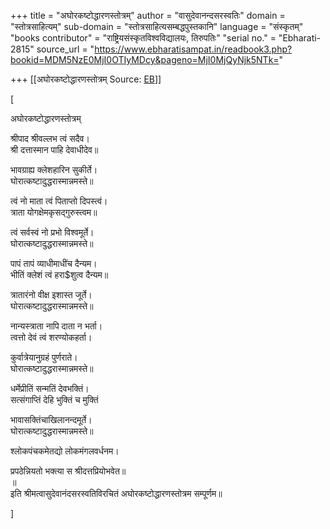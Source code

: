 +++
title = "अघोरकष्टोद्धारणस्तोत्रम्"
author = "वासुदेवानन्दसरस्वतिः"
domain = "स्तोत्रसाहित्यम्"
sub-domain = "स्तोत्रसाहित्यसम्बद्धपुस्तकानि"
language = "संस्कृतम्"
"books contributor" = "राष्ट्रियसंस्कृतविश्वविद्यालयः, तिरुपतिः"
"serial no." = "Ebharati-2815"
source_url = "https://www.ebharatisampat.in/readbook3.php?bookid=MDM5NzE0MjI0OTIyMDcy&pageno=MjI0MjQyNjk5NTk="

+++
[[अघोरकष्टोद्धारणस्तोत्रम्	Source: [EB](https://www.ebharatisampat.in/readbook3.php?bookid=MDM5NzE0MjI0OTIyMDcy&pageno=MjI0MjQyNjk5NTk=)]]

\[





अघोरकष्टोद्धारणस्तोत्रम्



श्रीपाद श्रीवल्लभ त्वं सदैव।  
श्री दत्तास्मान पाहि देवाधीदेव॥

भावग्राह्य क्लेशहारिन सुकीर्ते।  
घोरात्कष्टादुद्धरास्मान्नमस्ते॥

त्वं नो माता त्वं पिताप्तो दिपस्त्वं।  
त्राता योगक्षेमकृसद्गुरुस्त्वम॥

त्वं सर्वस्वं नो प्रभो विश्वमूर्ते।  
घोरात्कष्टादुद्धरास्मान्नमस्ते॥

पापं तापं व्याधीमाधींच दैन्यम।  
भीतिं क्लेशं त्वं हरा$शुत्व दैन्यम॥

त्रातारंनो वीक्ष इशास्त जूर्ते।  
घोरात्कष्टादुद्धरास्मान्नमस्ते॥

नान्यस्त्राता नापि दाता न भर्ता।  
त्वत्तो देवं त्वं शरण्योकहर्ता।

कुर्वात्रेयानुग्रहं पुर्णराते।  
घोरात्कष्टादुद्धरास्मान्नमस्ते॥

धर्मेप्रीतिं सन्मतिं देवभक्तिं।  
सत्संगाप्तिं देहि भुक्तिं च मुक्तिं  
  
भावासक्तिंचाखिलानन्दमूर्ते।  
घोरात्कष्टादुद्धरास्मान्नमस्ते॥

श्लोकपंचकमेतद्यो लोकमंगलवर्धनम।

प्रपठेन्नियतो भक्त्या स श्रीदत्तप्रियोभवेत॥  
॥  
इति श्रीमत्वासुदेवानंदसरस्वतिविरचितं अघोरकष्टोद्धारणस्तोत्रम सम्पूर्णम॥




\]
